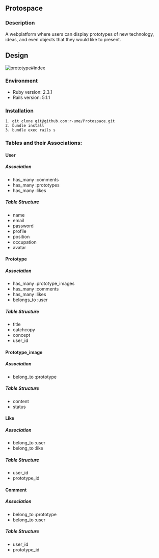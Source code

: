 ## Protospace

### Description
A webplatform where users can display prototypes of new technology, ideas, and even objects that they would like to present. 

## Design

![prototype#index](Protospace/app/assets/images/forreadme/prototype#index.png)

### Environment
  - Ruby version: 2.3.1
  - Rails version: 5.1.1

### Installation
	1. git clone git@github.com:r-ume/Protospace.git
	2. bundle install
	3. bundle exec rails s

### Tables and their Associations:
#### User
##### Association
  - has_many :comments
  - has_many :prototypes
  - has_many :likes

##### Table Structure
  - name
  - email
  - password
  - profile
  - position
  - occupation
  - avatar

#### Prototype
##### Association
  - has_many :prototype_images
  - has_many :comments
  - has_many :likes
  - belongs_to :user

##### Table Structure
  - title
  - catchcopy
  - concept
  - user_id

#### Prototype_image
##### Association
  - belong_to :prototype

##### Table Structure
  - content
  - status

#### Like
##### Association
  - belong_to :user
  - belong_to :like

##### Table Structure
  - user_id
  - prototype_id

#### Comment
##### Association
  - belong_to :prototype
  - belong_to :user

##### Table Structure
  - user_id
  - prototype_id
